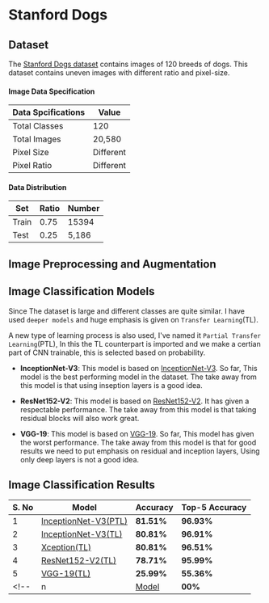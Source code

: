 # Stanford Dogs

## Dataset

The [Stanford Dogs dataset](https://www.kaggle.com/datasets/jessicali9530/stanford-dogs-dataset) contains images of 120 breeds of dogs. This dataset contains uneven images with different ratio and pixel-size.

#### Image Data Specification
| Data Spcifications | Value |
|---|---|
| Total Classes | 120 |
| Total Images | 20,580 |
| Pixel Size | Different |
| Pixel Ratio | Different |

#### Data Distribution
| Set | Ratio | Number |
|---|---|---|
| Train | 0.75 | 15394 |
| Test | 0.25 | 5,186 |


## Image Preprocessing and Augmentation

## Image Classification Models
Since The dataset is large and different classes are quite similar. I have used `deeper models` and huge emphasis is given on `Transfer Learning`(TL).

A new type of learning process is also used, I've named it `Partial Transfer Learning`(PTL), In this the TL counterpart is imported and we make a certian part of CNN trainable, this is selected based on probability.

* **InceptionNet-V3**: This model is based on [InceptionNet-V3](https://keras.io/api/applications/inceptionv3/). So far, This model is the best performing model in the dataset. The take away from this model is that using inseption layers is a good idea.

* **ResNet152-V2**: This model is based on [ResNet152-V2](https://keras.io/api/applications/resnet/#resnet152v2-function). It has given a respectable performance. The take away from this model is that taking residual blocks will also work great.

* **VGG-19**: This model is based on [VGG-19](https://keras.io/api/applications/vgg/#vgg19-function). So far, This model has given the worst performance. The take away from this model is that for good results we need to put emphasis on residual and inception layers, Using only deep layers is not a good idea.



## Image Classification Results
| S. No | Model | Accuracy | Top-5 Accuracy |
|---|---|---|---|
| 1 | [InceptionNet-V3(PTL)](/Stanford%20Dogs/classification/PTL-Inception-net-V3.ipynb) | **81.51%** | **96.93%** | 0 secs |
| 2 | [InceptionNet-V3(TL)](/Stanford%20Dogs/classification/TL-Inception-net-V3.ipynb) | **80.81%** | **96.91%** | 0 secs |
| 3 | [Xception(TL)](/Stanford%20Dogs/classification/TL-Xception.ipynb) | **80.81%** | **96.51%** | 0 secs |
| 4 | [ResNet152-V2(TL)](/Stanford%20Dogs/classification/TL-ResNet.ipynb) | **78.71%** | **95.99%** | 0 secs |
| 5 | [VGG-19(TL)](/Stanford%20Dogs/classification/TL-VGG.ipynb) | **25.99%** | **55.36%** | 0 secs |
<!-- | n | [Model](/Stanford%20Dogs/#) | **00%** | **00%** | 0 secs | -->
